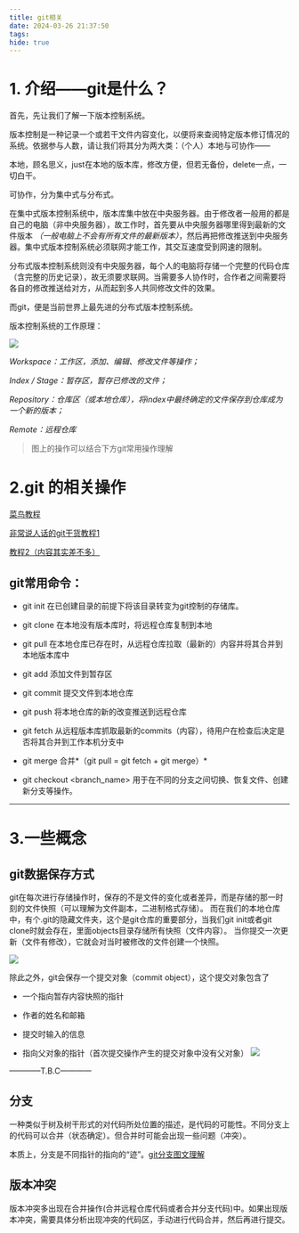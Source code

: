 ```yaml
---
title: git相关
date: 2024-03-26 21:37:50
tags:
hide: true
---
```


# 1. 介绍——git是什么？

首先，先让我们了解一下版本控制系统。

<!-- more -->

版本控制是一种记录一个或若干文件内容变化，以便将来查阅特定版本修订情况的系统。依据参与人数，请让我们将其分为两大类：（个人）本地与可协作——

本地，顾名思义，just在本地的版本库，修改方便，但若无备份，delete一点，一切白干。

可协作，分为集中式与分布式。

在集中式版本控制系统中，版本库集中放在中央服务器。由于修改者一般用的都是自己的电脑（非中央服务器），故工作时，首先要从中央服务器哪里得到最新的文件版本 *（一般电脑上不会有所有文件的最新版本）*，然后再把修改推送到中央服务器。集中式版本控制系统必须联网才能工作，其交互速度受到网速的限制。

分布式版本控制系统则没有中央服务器，每个人的电脑将存储一个完整的代码仓库（含完整的历史记录），故无须要求联网。当需要多人协作时，合作者之间需要将各自的修改推送给对方，从而起到多人共同修改文件的效果。

而git，便是当前世界上最先进的分布式版本控制系统。

版本控制系统的工作原理：

![](https://raw.githubusercontent.com/shuangyanshan/image/main/img/%E7%89%88%E6%9C%AC%E5%BA%93%E5%B7%A5%E4%BD%9C%E5%8E%9F%E7%90%86.png)

*Workspace：工作区，添加、编辑、修改文件等操作；*

*Index / Stage：暂存区，暂存已修改的文件；*

*Repository：仓库区（或本地仓库），将index中最终确定的文件保存到仓库成为一个新的版本；*

*Remote：远程仓库*

> 图上的操作可以结合下方git常用操作理解



# 2.git 的相关操作

[菜鸟教程](https://www.runoob.com/git/git-tutorial.html)

[非常说人话的git干货教程1](https://zhuanlan.zhihu.com/p/30044692)

[教程2（内容其实差不多）](https://zhuanlan.zhihu.com/p/652125463)

## git常用命令：

* git init 在已创建目录的前提下将该目录转变为git控制的存储库。

* git clone 在本地没有版本库时，将远程仓库复制到本地

* git pull 在本地仓库已存在时，从远程仓库拉取（最新的）内容并将其合并到本地版本库中

* git add 添加文件到暂存区

* git commit 提交文件到本地仓库

* git push 将本地仓库的新的改变推送到远程仓库

* git fetch 从远程版本库抓取最新的commits（内容），待用户在检查后决定是否将其合并到工作本机分支中

* git merge 合并*（git pull = git fetch + git merge）*

* git checkout <branch_name> 用于在不同的分支之间切换、恢复文件、创建新分支等操作。

* * *

# 3.一些概念

## git数据保存方式

git在每次进行存储操作时，保存的不是文件的变化或者差异，而是存储的那一时刻的文件快照（可以理解为文件副本，二进制格式存储）。
而在我们的本地仓库中，有个.git的隐藏文件夹，这个是git仓库的重要部分，当我们git init或者git clone时就会存在，里面objects目录存储所有快照（文件内容）。
当你提交一次更新（文件有修改），它就会对当时被修改的文件创建一个快照。

![](https://raw.githubusercontent.com/shuangyanshan/image/main/img/59c7c9213bc2433890fb62d9df7ee4fa%7Etplv-k3u1fbpfcp-zoom-in-crop-mark_1512_0_0_0.webp)

除此之外，git会保存一个提交对象（commit object），这个提交对象包含了

- 一个指向暂存内容快照的指针

- 作者的姓名和邮箱

- 提交时输入的信息

- 指向父对象的指针（首次提交操作产生的提交对象中没有父对象）
  ![](https://raw.githubusercontent.com/shuangyanshan/image/main/img/769cb13406f14e0e80c238648ae82802%7Etplv-k3u1fbpfcp-zoom-in-crop-mark_1512_0_0_0.webp)
  
  

————T.B.C————

##### 

## 分支

一种类似于树及树干形式的对代码所处位置的描述，是代码的可能性。不同分支上的代码可以合并（状态确定）。但合并时可能会出现一些问题（冲突）。

本质上，分支是不同指针的指向的“迹”。[git分支图文理解](https://juejin.cn/post/7207263350488907813)



## 版本冲突

版本冲突多出现在合并操作(合并远程仓库代码或者合并分支代码)中。如果出现版本冲突，需要具体分析出现冲突的代码区，手动进行代码合并，然后再进行提交。
